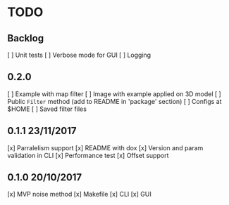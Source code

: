 TODO
====

## Backlog

[ ] Unit tests
[ ] Verbose mode for GUI
[ ] Logging

## 0.2.0

[ ] Example with map filter
[ ] Image with example applied on 3D model
[ ] Public `Filter` method (add to README in 'package' section)
[ ] Configs at $HOME
[ ] Saved filter files

## 0.1.1 23/11/2017

[x] Parralelism support
[x] README with dox
[x] Version and param validation in CLI
[x] Performance test
[x] Offset support

## 0.1.0 20/10/2017

[x] MVP noise method
[x] Makefile
[x] CLI
[x] GUI
